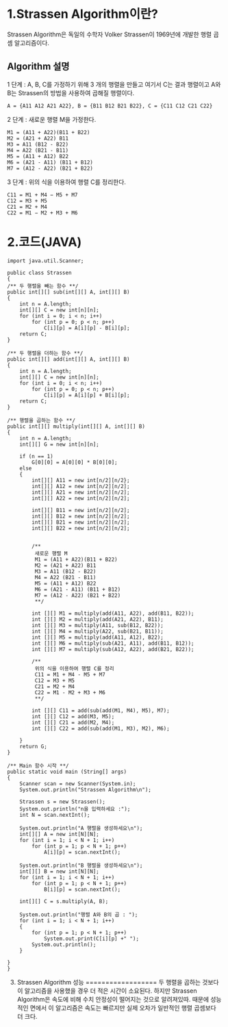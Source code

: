 1.Strassen Algorithm이란?
================
Strassen Algorithm은 독일의 수학자 Volker Strassen이 1969년에 개발한 행렬 곱셈 알고리즘이다.


Algorithm 설명
---------------------

1 단계 : A, B, C를 가정하기 위해 3 개의 행렬을 만들고 여기서 C는 결과 행렬이고 A와 B는 Strassen의 방법을 사용하여 곱해질 행렬이다.

	A = {A11 A12 A21 A22}, B = {B11 B12 B21 B22}, C = {C11 C12 C21 C22}

2 단계 : 새로운 행렬 M을 가정한다.
	
	M1 = (A11 + A22)(B11 + B22)
	M2 = (A21 + A22) B11
	M3 = A11 (B12 - B22)
	M4 = A22 (B21 - B11)
	M5 = (A11 + A12) B22
	M6 = (A21 - A11) (B11 + B12)
	M7 = (A12 - A22) (B21 + B22)

3 단계 : 위의 식을 이용하여 행렬 C를 정리한다.

	C11 = M1 + M4 − M5 + M7 
	C12 = M3 + M5 
	C21 = M2 + M4 
	C22 = M1 − M2 + M3 + M6

2.코드(JAVA)
=======

	import java.util.Scanner; 

	public class Strassen
	{
    /** 두 행렬을 빼는 함수 **/
    public int[][] sub(int[][] A, int[][] B)
    {
        int n = A.length;
        int[][] C = new int[n][n];
        for (int i = 0; i < n; i++)
            for (int p = 0; p < n; p++)
                C[i][p] = A[i][p] - B[i][p];
        return C;
    }

    /** 두 행렬을 더하는 함수 **/
    public int[][] add(int[][] A, int[][] B)
    {
        int n = A.length;
        int[][] C = new int[n][n];
        for (int i = 0; i < n; i++)
            for (int p = 0; p < n; p++)
                C[i][p] = A[i][p] + B[i][p];
        return C;
    }

    /** 행렬을 곱하는 함수 **/
    public int[][] multiply(int[][] A, int[][] B)
    {
        int n = A.length;  
        int[][] G = new int[n][n];  

        if (n == 1)  
            G[0][0] = A[0][0] * B[0][0];
        else
        {
            int[][] A11 = new int[n/2][n/2};
            int[][] A12 = new int[n/2][n/2]; 
            int[][] A21 = new int[n/2][n/2];
            int[][] A22 = new int[n/2][n/2]; 

            int[][] B11 = new int[n/2][n/2]; 
            int[][] B12 = new int[n/2][n/2];  
            int[][] B21 = new int[n/2][n/2];
            int[][] B22 = new int[n/2][n/2];  


            /**
             새로운 행렬 M
             M1 = (A11 + A22)(B11 + B22)
             M2 = (A21 + A22) B11
             M3 = A11 (B12 - B22)
             M4 = A22 (B21 - B11)
             M5 = (A11 + A12) B22
             M6 = (A21 - A11) (B11 + B12)
             M7 = (A12 - A22) (B21 + B22)
             **/

            int [][] M1 = multiply(add(A11, A22), add(B11, B22));
            int [][] M2 = multiply(add(A21, A22), B11);
            int [][] M3 = multiply(A11, sub(B12, B22));
            int [][] M4 = multiply(A22, sub(B21, B11));
            int [][] M5 = multiply(add(A11, A12), B22);
            int [][] M6 = multiply(sub(A21, A11), add(B11, B12));
            int [][] M7 = multiply(sub(A12, A22), add(B21, B22));

            /**
             위의 식을 이용하여 행렬 C를 정리
             C11 = M1 + M4 - M5 + M7
             C12 = M3 + M5
             C21 = M2 + M4
             C22 = M1 - M2 + M3 + M6
             **/

            int [][] C11 = add(sub(add(M1, M4), M5), M7);
            int [][] C12 = add(M3, M5);
            int [][] C21 = add(M2, M4);
            int [][] C22 = add(sub(add(M1, M3), M2), M6);

        }
        return G;
    }

    /** Main 함수 시작 **/
    public static void main (String[] args)
    {
        Scanner scan = new Scanner(System.in);                       
        System.out.println("Strassen Algorithm\n");

        Strassen s = new Strassen();                                
        System.out.println("n을 입력하세요 :");
        int N = scan.nextInt();                                       

        System.out.println("A 행렬을 생성하세요\n");
        int[][] A = new int[N][N];                                    
        for (int i = 1; i < N + 1; i++)              
            for (int p = 1; p < N + 1; p++)                               
                A[i][p] = scan.nextInt();                             

        System.out.println("B 행렬을 생성하세요\n");
        int[][] B = new int[N][N];                                    
        for (int i = 1; i < N + 1; i++)
            for (int p = 1; p < N + 1; p++)
                B[i][p] = scan.nextInt();

        int[][] C = s.multiply(A, B);                                 

        System.out.println("행렬 A와 B의 곱 : ");
        for (int i = 1; i < N + 1; i++)
        {
            for (int p = 1; p < N + 1; p++)
                System.out.print(C[i][p] +" ");
            System.out.println();
        }

    }
    }


3. Strassen Algorithm 성능
==================
두 행렬을 곱하는 것보다 이 알고리즘을 사용했을 경우 더 적은 시간이 소요된다. 하지만 Strassen Algorithm은 속도에 비해 수치 안정성이 떨어지는 것으로 알려져있따.
때문에 성능적인 면에서 이 알고리즘은 속도는 빠르지만 실제 오차가 일반적인 행렬 곱셈보다 더 크다.




	

